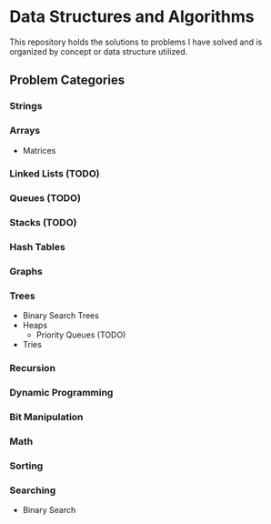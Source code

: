 # Data Structures and Algorithms
This repository holds the solutions to problems I have solved and is organized by concept or data structure utilized.

## Problem Categories

### Strings

### Arrays
- Matrices

### Linked Lists (TODO)

### Queues (TODO)

### Stacks (TODO)

### Hash Tables

### Graphs
### Trees
  - Binary Search Trees
  - Heaps
    - Priority Queues (TODO)
  - Tries

### Recursion

### Dynamic Programming

### Bit Manipulation

### Math

### Sorting

### Searching
- Binary Search
